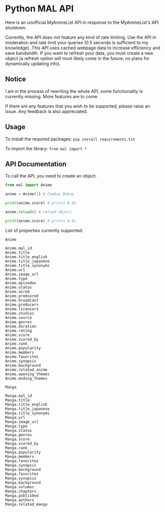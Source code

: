 # Python MAL API

Here is an unofficial MyAnimeList API in response to the MyAnimeList's API shutdown.

Currently, the API does not feature any kind of rate limiting. Use the API in moderation and rate limit your queries (0.5 seconds is sufficient to my knowledge). This API uses cached webpage data to increase efficiency and save bandwidth. If you want to refresh your data, you must create a new object (a refresh option will most likely come in the future; no plans for dynamically updating info).

## Notice

I am in the process of rewriting the whole API, some functionality is currently missing. More features are to come.

If there are any features that you wish to be supported, please raise an issue. Any feedback is also appreciated.

## Usage

To install the required packages: `pip install requirements.txt`

To import the library: `from mal import *`

## API Documentation

To call the API, you need to create an object.

```python
from mal import Anime

anime = Anime(1) # Cowboy Bebop

print(anime.score) # prints 8.82

anime.reload() # reload object

print(anime.score) # prints 8.81
```

List of properties currently supported:
```
Anime

Anime.mal_id
Anime.title
Anime.title_english
Anime.title_japanese
Anime.title_synonyms
Anime.url
Anime.image_url
Anime.type
Anime.episodes
Anime.status
Anime.aired
Anime.premiered
Anime.broadcast
Anime.producers
Anime.licensors
Anime.studios
Anime.source
Anime.genres
Anime.duration
Anime.rating
Anime.score
Anime.scored_by
Anime.rank
Anime.popularity
Anime.members
Anime.favorites
Anime.synopsis
Anime.background
Anime.related_anime
Anime.opening_themes
Anime.ending_themes
```
```
Manga

Manga.mal_id
Manga.title
Manga.title_english
Manga.title_japanese
Manga.title_synonyms
Manga.url
Manga.image_url
Manga.type
Manga.status
Manga.genres
Manga.score
Manga.scored_by
Manga.rank
Manga.popularity
Manga.members
Manga.favorites
Manga.synopsis
Manga.background
Manga.favorites
Manga.synopsis
Manga.background
Manga.volumes
Manga.chapters
Manga.published
Manga.authors
Manga.related_manga
```
